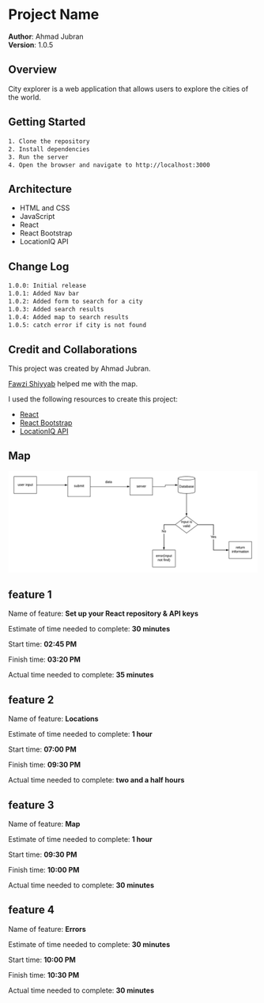# Project Name

**Author**: Ahmad Jubran  
**Version**: 1.0.5

## Overview

City explorer is a web application that allows users to explore the cities of the world.

## Getting Started

    1. Clone the repository
    2. Install dependencies
    3. Run the server
    4. Open the browser and navigate to http://localhost:3000

## Architecture

- HTML and CSS
- JavaScript
- React
- React Bootstrap
- LocationIQ API

## Change Log

    1.0.0: Initial release
    1.0.1: Added Nav bar
    1.0.2: Added form to search for a city
    1.0.3: Added search results
    1.0.4: Added map to search results
    1.0.5: catch error if city is not found

## Credit and Collaborations

This project was created by Ahmad Jubran.

[Fawzi Shiyyab](https://github.com/fawzi-shiyyab19) helped me with the map.

I used the following resources to create this project:

- [React](https://reactjs.org/)
- [React Bootstrap](https://react-bootstrap.github.io/)
- [LocationIQ API](https://www.locationiq.com/)

## Map

![Map](./src/image/ahmad_and_fawzi_lab06.png)

## feature 1

Name of feature: **Set up your React repository & API keys**

Estimate of time needed to complete: **30 minutes**

Start time: **02:45 PM**

Finish time: **03:20 PM**

Actual time needed to complete: **35 minutes**

## feature 2

Name of feature: **Locations**

Estimate of time needed to complete: **1 hour**

Start time: **07:00 PM**

Finish time: **09:30 PM**

Actual time needed to complete: **two and a half hours**

## feature 3

Name of feature: **Map**

Estimate of time needed to complete: **1 hour**

Start time: **09:30 PM**

Finish time: **10:00 PM**

Actual time needed to complete: **30 minutes**

## feature 4

Name of feature: **Errors**

Estimate of time needed to complete: **30 minutes**

Start time: **10:00 PM**

Finish time: **10:30 PM**

Actual time needed to complete: **30 minutes**

